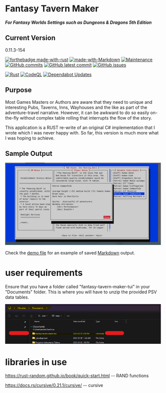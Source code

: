 
# Fantasy Tavern Maker

***For Fantasy Worlds Settings such as Dungeons & Dragons 5th Edition***

## Current Version

0.11.3-154

[![forthebadge made-with-rust](http://ForTheBadge.com/images/badges/made-with-rust.svg)](https://www.rust-lang.org/)
[![made-with-Markdown](https://img.shields.io/badge/Made%20with-Markdown-1f425f.svg)](http://commonmark.org)
[![Maintenance](https://img.shields.io/badge/Maintained%3F-yes-green.svg)](https://GitHub.com/MichelV69/fantasy-tavern-maker-tui/graphs/commit-activity)
[![GitHub commits](https://badgen.net/github/commits/MichelV69/fantasy-tavern-maker-tui)](https://GitHub.com/MichelV69/fantasy-tavern-maker-tui/commit/)
[![GitHub latest commit](https://badgen.net/github/last-commit/MichelV69/fantasy-tavern-maker-tui)](https://GitHub.com/MichelV69/fantasy-tavern-maker-tui/commit/)
[![GitHub issues](https://img.shields.io/github/issues/MichelV69/fantasy-tavern-maker-tui.svg)](https://GitHub.com/MichelV69/fantasy-tavern-maker-tui/issues/)

[![Rust](https://github.com/MichelV69/fantasy-tavern-maker-tui/actions/workflows/rust.yml/badge.svg)](https://github.com/MichelV69/fantasy-tavern-maker-tui/actions/workflows/rust.yml)
[![CodeQL](https://github.com/MichelV69/fantasy-tavern-maker-tui/actions/workflows/github-code-scanning/codeql/badge.svg)](https://github.com/MichelV69/fantasy-tavern-maker-tui/actions/workflows/github-code-scanning/codeql)
[![Dependabot Updates](https://github.com/MichelV69/fantasy-tavern-maker-tui/actions/workflows/dependabot/dependabot-updates/badge.svg)](https://github.com/MichelV69/fantasy-tavern-maker-tui/actions/workflows/dependabot/dependabot-updates)

## Purpose

Most Games Masters or Authors are aware that they need to unique and
interesting Pubs, Taverns, Inns, Wayhouses and the like as part of the
adventure-travel narrative. However, it can be awkward to do so easily
on-the-fly without complex table rolling that interrupts the flow of the story.

This application is a RUST re-write of an original C# implementation
that I wrote which I was never happy with. So far, this version is much
more what I was hoping to achieve.

## Sample Output

![screenshot of example TUI output](content/2025-apr-13-example.png)

Check the [demo file](content/fantasy-tavern-maker-tui-spring_ice.md) for an example of saved [Markdown](https://commonmark.org/help/) output.

# user requirements

Ensure that you have a folder called "fantasy-tavern-maker-tui" in your "Documents" folder.
This is where you will have to unzip the provided PSV data tables.

![screenshot of example data folder](content/2025-mar-15-doc-folder.png)

# libraries in use

<https://rust-random.github.io/book/quick-start.html> -- RAND functions

<https://docs.rs/cursive/0.21.1/cursive/> -- cursive
